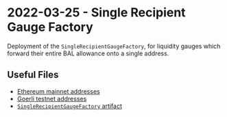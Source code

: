 # 2022-03-25 - Single Recipient Gauge Factory

Deployment of the `SingleRecipientGaugeFactory`, for liquidity gauges which forward their entire BAL allowance onto a single address.


## Useful Files

- [Ethereum mainnet addresses](./output/mainnet.json)
- [Goerli testnet addresses](./output/goerli.json)
- [`SingleRecipientGaugeFactory` artifact](./artifact/SingleRecipientGaugeFactory.json)
